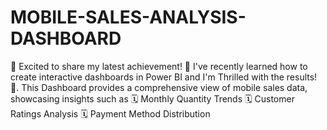 # MOBILE-SALES-ANALYSIS-DASHBOARD
🚀 Excited to share my latest achievement! 🚀  I've recently learned how to create interactive dashboards in Power BI and I'm Thrilled with the results! 🎉.  This Dashboard provides a comprehensive view of mobile sales data, showcasing insights such as  🗓️ Monthly Quantity Trends 🗓️ Customer Ratings Analysis  🗓️ Payment Method Distribution
